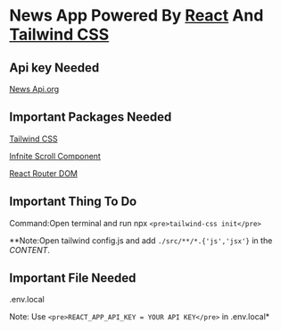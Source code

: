 # News App Powered By [React](https://reactjs.org) And [Tailwind CSS](https://tailwindcss.com)

## Api key Needed

[News Api.org](https://newsapi.org/)

## Important Packages Needed

[Tailwind CSS](https://tailwindcss.com/docs/installation/using-postcss)

[Infnite Scroll Component](https://www.npmjs.com/package/react-infinite-scroll-component)

[React Router DOM](https://www.npmjs.com/package/react-router-dom)

## Important Thing To Do

Command:Open terminal and run npx `<pre>tailwind-css init</pre>`

**Note:Open tailwind config.js and add `./src/**/*.{'js','jsx'}` in the *CONTENT*.
## Important File Needed

.env.local

Note: Use `<pre>REACT_APP_API_KEY = YOUR API KEY</pre>` in .env.local*
